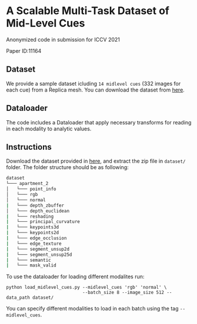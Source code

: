 # A Scalable Multi-Task Dataset of Mid-Level Cues

Anonymized code in submission for ICCV 2021

Paper ID:11164

## Dataset
We provide a sample dataset icluding `14 midlevel cues` (332 images for each cue) from a Replica mesh. You can download the dataset from [here](https://drive.google.com/file/d/1HgRwEHB-c-5QJ7eVrMZBEZTbnHSPMFUR/view?usp=sharing).

## Dataloader
The code includes a Dataloader that apply necessary transforms for reading in each modality to analytic values.

## Instructions
Download the dataset provided in [here](https://drive.google.com/file/d/1HgRwEHB-c-5QJ7eVrMZBEZTbnHSPMFUR/view?usp=sharing), and extract the zip file in `dataset/` folder.
The folder structure should be as following:
```bash
dataset 
└─── apartment_2
│   └─── point_info
│   └─── rgb
│   └─── normal
|   └─── depth_zbuffer
│   └─── depth_euclidean
|   └─── reshading
|   └─── principal_curvature
|   └─── keypoints3d
|   └─── keypoints2d
|   └─── edge_occlusion
|   └─── edge_texture
|   └─── segment_unsup2d
|   └─── segment_unsup25d
|   └─── semantic
|   └─── mask_valid
```
    
To use the dataloader for loading different modalites run:

```
python load_midlevel_cues.py --midlevel_cues 'rgb' 'normal' \
                             --batch_size 8 --image_size 512 --data_path dataset/
```
You can specify different modalities to load in each batch using the tag `--midlevel_cues`.

